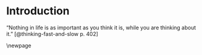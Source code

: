 # Introduction

“Nothing in life is as important as you think it is, while you are thinking about it.” [@thinking-fast-and-slow p. 402]

\newpage
